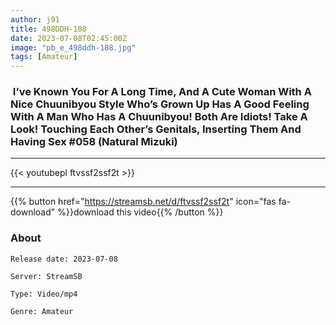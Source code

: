 ```yaml
---
author: j91
title: 498DDH-188
date: 2023-07-08T02:45:00Z
image: "pb_e_498ddh-188.jpg"
tags: [Amateur]
---
```


###  I’ve Known You For A Long Time, And A Cute Woman With A Nice Chuunibyou Style Who’s Grown Up Has A Good Feeling With A Man Who Has A Chuunibyou! Both Are Idiots! Take A Look! Touching Each Other’s Genitals, Inserting Them And Having Sex #058 (Natural Mizuki)
___

{{< youtubepl ftvssf2ssf2t >}}
___

{{% button href="https://streamsb.net/d/ftvssf2ssf2t" icon="fas fa-download" %}}download this video{{% /button %}}
### About

`Release date: 2023-07-08`

`Server: StreamSB`

`Type: Video/mp4`

`Genre:	Amateur`